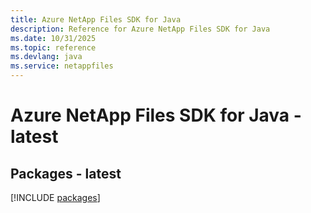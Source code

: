 ```yaml
---
title: Azure NetApp Files SDK for Java
description: Reference for Azure NetApp Files SDK for Java
ms.date: 10/31/2025
ms.topic: reference
ms.devlang: java
ms.service: netappfiles
---
```

# Azure NetApp Files SDK for Java - latest
## Packages - latest
[!INCLUDE [packages](netapp-files-index.md)]